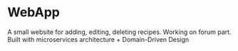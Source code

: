 # WebApp
A small website for adding, editing, deleting recipes. Working on forum part.
Built with microservices architecture + Domain-Driven Design
